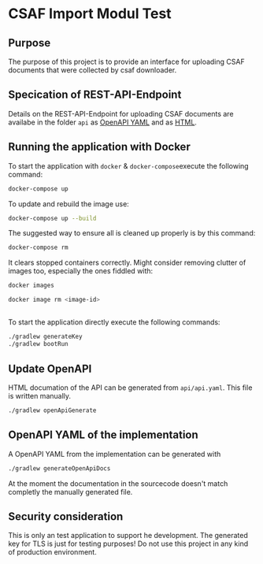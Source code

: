 # CSAF Import Modul Test

## Purpose

The purpose of this project is to provide an interface for uploading CSAF documents that were collected by csaf downloader.

## Specication of REST-API-Endpoint

Details on the REST-API-Endpoint for uploading CSAF documents are availabe in the folder `api` as [OpenAPI YAML](./api/api.yaml) and as [HTML](./api/api.html).

## Running the application with Docker

To start the application with `docker` & `docker-compose`execute the following command:

```BASH
docker-compose up

```

To update and rebuild the image use:

```BASH
docker-compose up --build

```

The suggested way to ensure all is cleaned up properly is by this command:

```BASH
docker-compose rm
```

It clears stopped containers correctly. Might consider removing clutter of images too, especially the ones fiddled with:

```BASH
docker images

docker image rm <image-id>
```

##

To start the application directly execute the following commands:

```BASH
./gradlew generateKey
./gradlew bootRun
```

## Update OpenAPI

HTML documation of the API can be generated from ```api/api.yaml```. This file is written manually.

```BASH
./gradlew openApiGenerate
```

## OpenAPI YAML of the implementation

A OpenAPI YAML from the implementation can be generated with

```BASH
./gradlew generateOpenApiDocs
```

At the moment the documentation in the sourcecode doesn't match completly the manually generated file.

## Security consideration

This is only an test application to support he development. The generated key for TLS is just for testing purposes! Do not use this project in any kind of production environment.